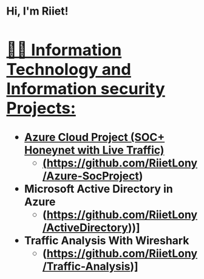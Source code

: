 
<h1>Hi, I'm Riiet!  <a href="(https://www.linkedin.com/in/riiet-lony-951a9716a/)/">

<h2>👨‍💻 Information Technology and Information security Projects:</h2>

- <b>Azure Cloud Project (SOC+ Honeynet with Live Traffic) </b>
  - (https://github.com/RiietLony/Azure-SocProject)
- <b>Microsoft Active Directory in Azure</b>
  - (https://github.com/RiietLony/ActiveDirectory))]
- <b>Traffic Analysis With Wireshark</b>
  -  (https://github.com/RiietLony/Traffic-Analysis)]


